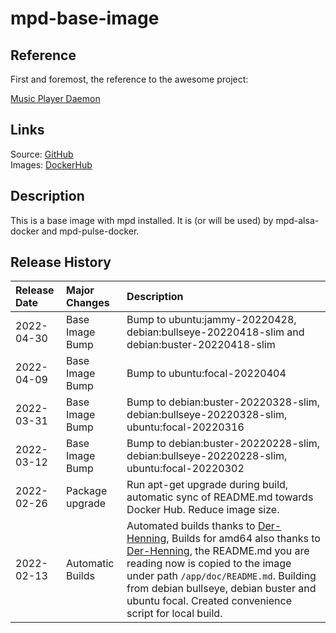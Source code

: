 # mpd-base-image

## Reference

First and foremost, the reference to the awesome project:

[Music Player Daemon](https://www.musicpd.org/)

## Links

Source: [GitHub](https://github.com/giof71/mpd-base-image)  
Images: [DockerHub](https://hub.docker.com/r/giof71/mpd-base-image)

## Description

This is a base image with mpd installed. It is (or will be used) by mpd-alsa-docker and mpd-pulse-docker.

## Release History

Release Date|Major Changes|Description
:---|:---|:---
2022-04-30|Base Image Bump|Bump to ubuntu:jammy-20220428, debian:bullseye-20220418-slim and debian:buster-20220418-slim
2022-04-09|Base Image Bump|Bump to ubuntu:focal-20220404
2022-03-31|Base Image Bump|Bump to debian:buster-20220328-slim, debian:bullseye-20220328-slim, ubuntu:focal-20220316
2022-03-12|Base Image Bump|Bump to debian:buster-20220228-slim, debian:bullseye-20220228-slim, ubuntu:focal-20220302
2022-02-26|Package upgrade|Run apt-get upgrade during build, automatic sync of README.md towards Docker Hub. Reduce image size.
2022-02-13|Automatic Builds|Automated builds thanks to [Der-Henning](https://github.com/Der-Henning/), Builds for amd64 also thanks to [Der-Henning](https://github.com/Der-Henning/), the README.md you are reading now is copied to the image under path `/app/doc/README.md`. Building from debian bullseye, debian buster and ubuntu focal. Created convenience script for local build.
